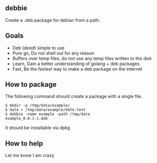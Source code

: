 debbie
--------

Create a .deb package for debian from a path.

Goals
------

* Deb (*dead*) simple to use
* Pure go, Do not shell out for any reason
* Buffers over temp files, do not use any temp files written to the disk
* Learn, Gain a better understanding of golang + deb packages
* Fast, Be the fastest way to make a deb package on the internet

How to package
-----------------

The following command should create a package with a single file.

    $ mkdir -p /tmp/data/example/
	$ date > /tmp/data/example/date.text
	$ debbie -name example -path /tmp/data
	example_0.0.1-1.deb
	
It should be installable via dpkg

How to help
--------------

Let me know I am crazy
